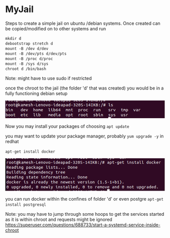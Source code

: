 # MyJail

Steps to create a simple jail on ubuntu /debian systems.
Once created can be copied/modified on to other systems and run

```
mkdir d
debootstrap stretch d
mount -B /dev d/dev
mount -B /dev/pts d/dev/pts
mount -B /proc d/proc
mount -B /sys d/sys
chroot d /bin/bash
```

Note: might have to use sudo if restricted

once the chroot to the jail (the folder 'd' that was created) you would be in a fully functioning debian setup

![](ls.png)


Now you may install your packages of choosing
`apt update`

you may want to update your package manager, probably `yum upgrade -y` in redhat

`apt-get install docker`

![](dockerinstall.png)

you can run docker within the confines of folder 'd' or even postgre
`apt-get install postgresql`

Note: you may have to jump through some hoops to get the services started as it is within chroot and requests might be ignored
https://superuser.com/questions/688733/start-a-systemd-service-inside-chroot

